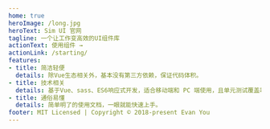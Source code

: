 ```yaml
---
home: true
heroImage: /long.jpg
heroText: Sim UI 官网
tagline: 一个让工作变高效的UI组件库
actionText: 使用组件 →
actionLink: /starting/
features:
- title: 简洁轻便
  details: 除Vue生态相关外，基本没有第三方依赖，保证代码体积。
- title: 技术相关
  details: 基于Vue、sass、ES6响应式开发，适合移动端和 PC 端使用，且单元测试覆盖率90%，代码质量有保障。
- title: 通俗易懂
  details: 简单明了的使用文档，一眼就能快速上手。
footer: MIT Licensed | Copyright © 2018-present Evan You
---
```






    






